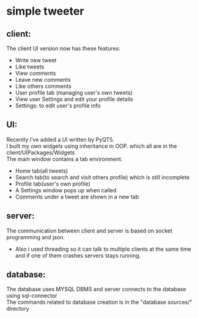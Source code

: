 # simple tweeter

## client:
The client UI version now has these features:
* Write new tweet 
* Like tweets
* View comments
* Leave new comments
* Like others comments
* User profile tab (managing user's own tweets)
* View user Settings and edit your profile details
* Settings: to edit user's profile info


## UI:
Recently i've added a UI written by PyQT5.<br />
I built my own widgets using inheritance in OOP. which all are in the client/UIPackages/Widgets <br />
The main window contains a tab environment. 
* Home tab(all tweets)
* Search tab(to search and visit others profile) which is still incomplete
* Profile tab(user's own profile) 
* A Settings window pops up when called
* Comments under a tweet are shown in a new tab

## server:
The communication between client and server is based on socket programming and json.<br /> 
* Also i used threading so it can talk to multiple clients at the same time and if one of them crashes servers stays running. <br /> 

## database:
The database uses MYSQL DBMS and server connects to the database using sql-connector <br /> 
The commands related to database creation is in the "database sources/" directory
